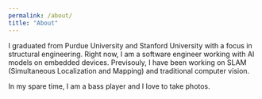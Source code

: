 ```yaml
---
permalink: /about/
title: "About"
---
```


I graduated from Purdue University and Stanford University with a focus in structural engineering. Right now, I am a software engineer working with AI models on embedded devices. Previsouly, I have been working on SLAM (Simultaneous Localization and Mapping) and traditional computer vision.

In my spare time, I am a bass player and I love to take photos.